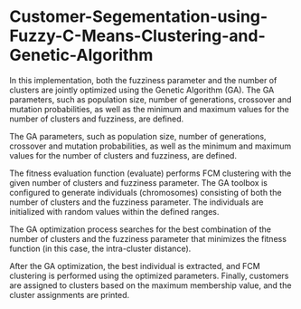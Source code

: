 # Customer-Segementation-using-Fuzzy-C-Means-Clustering-and-Genetic-Algorithm

In this implementation, both the fuzziness parameter and the number of clusters are jointly optimized using the Genetic Algorithm (GA). 
The GA parameters, such as population size, number of generations, crossover and mutation probabilities, as well as the minimum and maximum values for the number of clusters and fuzziness, are defined.

The GA parameters, such as population size, number of generations, crossover and mutation probabilities, as well as the minimum and maximum values for the number of clusters and fuzziness, are defined.

The fitness evaluation function (evaluate) performs FCM clustering with the given number of clusters and fuzziness parameter. 
The GA toolbox is configured to generate individuals (chromosomes) consisting of both the number of clusters and the fuzziness parameter. The individuals are initialized with random values within the defined ranges.

The GA optimization process searches for the best combination of the number of clusters and the fuzziness parameter that minimizes the fitness function (in this case, the intra-cluster distance).

After the GA optimization, the best individual is extracted, and FCM clustering is performed using the optimized parameters. Finally, customers are assigned to clusters based on the maximum membership value, and the cluster assignments are printed.
